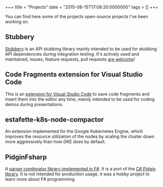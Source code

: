 +++
title = "Projects"
date = "2015-08-15T17:08:20.0000000"
tags = []
+++

You can find here some of the projects open-source projects I've been working on.

## Stubbery

[Stubbery](http://markvincze.github.io/Stubbery/index.html) is an API stubbing library mainly intended to be used for stubbing API dependencies during integration testing. It's actively used and maintained, issues, feature requests, pull requests [are welcome](https://github.com/markvincze/Stubbery)!

## Code Fragments extension for Visual Studio Code

This is an [extension for Visual Studio Code](https://github.com/markvincze/vscode-codeFragments) to save code fragments and insert them into the editor any time, mainly intended to be used for coding demos during presentations.

## estafette-k8s-node-compactor

An extension implemented for the Google Kubernetes Engine, which improves the resource utilization of the nodes by scaling the cluster down more aggressively than how GKE does by default.

## PidginFsharp

A [parser combinator library implemented in F#](https://github.com/markvincze/PidginFsharp). It is a port of the [C# Pidgin library](https://github.com/benjamin-hodgson/Pidgin). It is not intended for production usage, it was a hobby project to learn more about F# programming.
